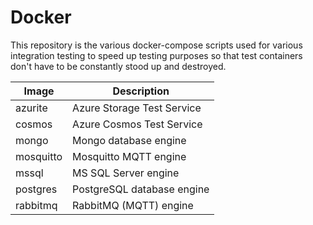 # Docker

This repository is the various docker-compose scripts used for various integration testing to speed up testing purposes so that test containers don't have to be constantly stood up and destroyed.

| Image | Description |
| -- | -- |
| azurite | Azure Storage Test Service |
| cosmos | Azure Cosmos Test Service |
| mongo | Mongo database engine |
| mosquitto | Mosquitto MQTT engine |
| mssql | MS SQL Server engine |
| postgres | PostgreSQL database engine |
| rabbitmq | RabbitMQ (MQTT) engine |